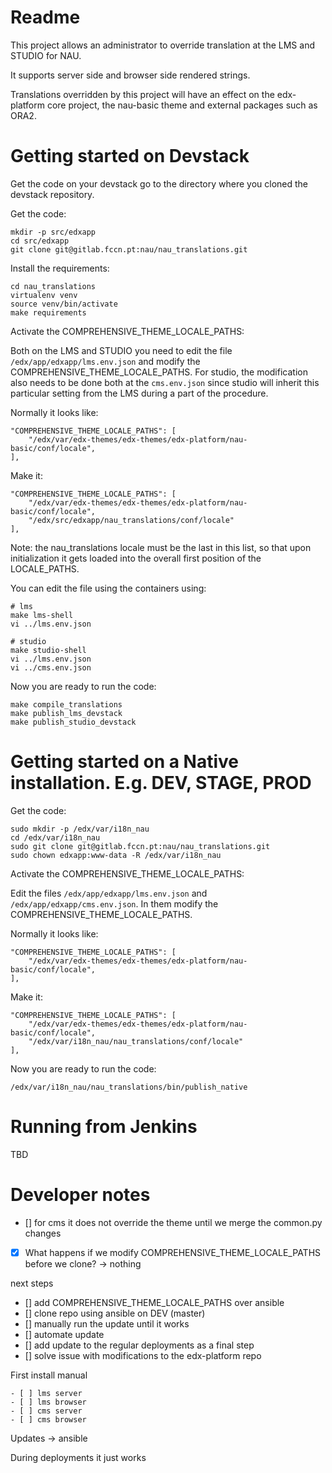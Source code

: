Readme
======

This project allows an administrator to override translation at the LMS and STUDIO for NAU.

It supports server side and browser side rendered strings.

Translations overridden by this project will have an effect on the edx-platform core project, the nau-basic theme and external packages such as ORA2.


Getting started on Devstack
===========================

Get the code on your devstack go to the directory where you cloned the devstack repository.

Get the code:
```
mkdir -p src/edxapp
cd src/edxapp
git clone git@gitlab.fccn.pt:nau/nau_translations.git
```

Install the requirements:
```
cd nau_translations
virtualenv venv
source venv/bin/activate
make requirements
```

Activate the COMPREHENSIVE_THEME_LOCALE_PATHS:

Both on the LMS and STUDIO you need to edit the file `/edx/app/edxapp/lms.env.json` and modify the COMPREHENSIVE_THEME_LOCALE_PATHS. For studio, the modification also needs to be done both at the `cms.env.json` since studio will inherit this particular setting from the LMS during a part of the procedure.

Normally it looks like:
```
"COMPREHENSIVE_THEME_LOCALE_PATHS": [
    "/edx/var/edx-themes/edx-themes/edx-platform/nau-basic/conf/locale",
],
```

Make it:
```
"COMPREHENSIVE_THEME_LOCALE_PATHS": [
    "/edx/var/edx-themes/edx-themes/edx-platform/nau-basic/conf/locale",
    "/edx/src/edxapp/nau_translations/conf/locale"
],
```
Note: the nau_translations locale must be the last in this list, so that upon initialization it gets loaded into the overall first position of the LOCALE_PATHS.

You can edit the file using the containers using:
```
# lms
make lms-shell
vi ../lms.env.json

# studio
make studio-shell
vi ../lms.env.json
vi ../cms.env.json
```

Now you are ready to run the code:
```
make compile_translations
make publish_lms_devstack
make publish_studio_devstack
```


Getting started on a Native installation. E.g. DEV, STAGE, PROD
===============================================================


Get the code:
```
sudo mkdir -p /edx/var/i18n_nau
cd /edx/var/i18n_nau
sudo git clone git@gitlab.fccn.pt:nau/nau_translations.git
sudo chown edxapp:www-data -R /edx/var/i18n_nau
```

Activate the COMPREHENSIVE_THEME_LOCALE_PATHS:

Edit the files `/edx/app/edxapp/lms.env.json` and `/edx/app/edxapp/cms.env.json`. In them modify the COMPREHENSIVE_THEME_LOCALE_PATHS.

Normally it looks like:
```
"COMPREHENSIVE_THEME_LOCALE_PATHS": [
    "/edx/var/edx-themes/edx-themes/edx-platform/nau-basic/conf/locale",
],
```

Make it:
```
"COMPREHENSIVE_THEME_LOCALE_PATHS": [
    "/edx/var/edx-themes/edx-themes/edx-platform/nau-basic/conf/locale",
    "/edx/var/i18n_nau/nau_translations/conf/locale"
],
```

Now you are ready to run the code:
```
/edx/var/i18n_nau/nau_translations/bin/publish_native
```

Running from Jenkins
====================
TBD


Developer notes
===============

- [] for cms it does not override the theme until we merge the common.py changes
- [x] What happens if we modify COMPREHENSIVE_THEME_LOCALE_PATHS before we clone? -> nothing

next steps
- [] add COMPREHENSIVE_THEME_LOCALE_PATHS over ansible
- [] clone repo using ansible on DEV (master)
- [] manually run the update until it works
- [] automate update
- [] add update to the regular deployments as a final step
- [] solve issue with modifications to the edx-platform repo


First install
    manual

    - [ ] lms server
    - [ ] lms browser
    - [ ] cms server
    - [ ] cms browser

Updates -> ansible

During deployments it just works
